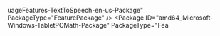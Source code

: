 uageFeatures-TextToSpeech-en-us-Package" PackageType="FeaturePackage" />
        <Package ID="amd64_Microsoft-Windows-LanguageFeatures-OCR-en-us-Package" PackageType="FeaturePackage" />
        <Package ID="amd64_Microsoft-OneCore-ApplicationModel-Sync-Desktop-FOD-Package" PackageType="FeaturePackage" />
        <Package ID="Microsoft-Windows-MSPaint-FoD-Package~31bf3856ad364e35~amd64~~" PackageType="FeaturePackage" />
        <Package ID="Microsoft-Windows-Notepad-FoD-Package~31bf3856ad364e35~amd64~~" PackageType="FeaturePackage" />
        <Package ID="Microsoft-Windows-WordPad-FoD-Package~31bf3856ad364e35~amd64~~" PackageType="FeaturePackage" />
        <Package ID="Microsoft-Windows-PowerShell-ISE-FOD-Package~31bf3856ad364e35~amd64~~" PackageType="FeaturePackage" />
        <Package ID="Microsoft-Windows-StepsRecorder-Package~31bf3856ad364e35~amd64~~" PackageType="FeaturePackage" />
        <Package ID="amd64_Microsoft-OneCore-DirectX-Database-FOD-Package" PackageType="FeaturePackage" />
        <Package ID="amd64_OpenSSH-Client-Package" PackageType="FeaturePackage" />
        <Package ID="amd64_Microsoft-Windows-TabletPCMath-Package" PackageType="Fea